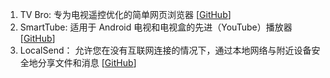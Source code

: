 1. TV Bro: 专为电视遥控优化的简单网页浏览器 [[GitHub](https://github.com/truefedex/tv-bro)]
2. SmartTube: 适用于 Android 电视和电视盒的先进（YouTube）播放器 [[GitHub](https://github.com/yuliskov/smarttube)]
3. LocalSend： 允许您在没有互联网连接的情况下，通过本地网络与附近设备安全地分享文件和消息 [[GitHub](https://github.com/localsend/localsend)]